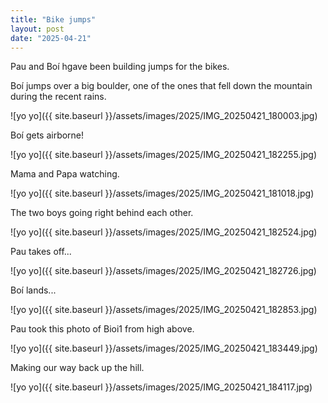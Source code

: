 ```yaml
---
title: "Bike jumps"
layout: post
date: "2025-04-21"
---
```


Pau and Boí hgave been building jumps for the bikes.

Boí jumps over a big boulder, one of the ones that fell down the mountain during the recent rains.

![yo yo]({{ site.baseurl }}/assets/images/2025/IMG_20250421_180003.jpg)

Boí gets airborne!

![yo yo]({{ site.baseurl }}/assets/images/2025/IMG_20250421_182255.jpg)

Mama and Papa watching.

![yo yo]({{ site.baseurl }}/assets/images/2025/IMG_20250421_181018.jpg)

The two boys going right behind each other.

![yo yo]({{ site.baseurl }}/assets/images/2025/IMG_20250421_182524.jpg)

Pau takes off...

![yo yo]({{ site.baseurl }}/assets/images/2025/IMG_20250421_182726.jpg)

Boí lands...

![yo yo]({{ site.baseurl }}/assets/images/2025/IMG_20250421_182853.jpg)

Pau took this photo of Bioi1 from high above.

![yo yo]({{ site.baseurl }}/assets/images/2025/IMG_20250421_183449.jpg)

Making our way back up the hill.

![yo yo]({{ site.baseurl }}/assets/images/2025/IMG_20250421_184117.jpg)
